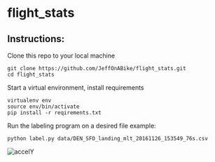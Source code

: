 # flight_stats

## Instructions:

Clone this repo to your local machine
```
git clone https://github.com/JeffOnABike/flight_stats.git
cd flight_stats
```

Start a virtual environment, install requirements
```
virtualenv env
source env/bin/activate
pip install -r reqirements.txt
```

Run the labeling program on a desired file
example:
```
python label.py data/DEN_SFO_landing_mlt_20161126_153549_76s.csv
```

![accelY](https://github.com/adam-p/markdown-here/raw/master/src/common/images/figure_1.pnf "Logo Title Text 1")
